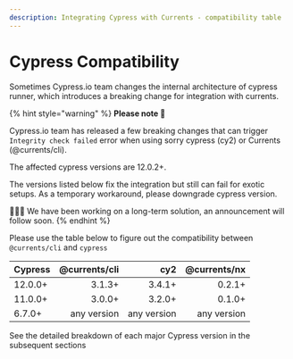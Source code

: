 ```yaml
---
description: Integrating Cypress with Currents - compatibility table
---
```


# Cypress Compatibility

Sometimes Cypress.io team changes the internal architecture of cypress runner, which introduces a breaking change for integration with currents.&#x20;

{% hint style="warning" %}
**Please note 🚧**

Cypress.io team has released a few breaking changes that can trigger `Integrity check failed` error when using sorry cypress (cy2) or Currents (@currents/cli).

The affected cypress versions are 12.0.2+.&#x20;

The versions listed below fix the integration but still can fail for exotic setups. As a temporary workaround, please downgrade cypress version.



👷🏽‍♀️ We have been working on a long-term solution, an announcement will follow soon.
{% endhint %}

Please use the table below to figure out the compatibility between `@currents/cli` and `cypress`

| Cypress | @currents/cli |         cy2 | @currents/nx |
| ------- | ------------: | ----------: | -----------: |
| 12.0.0+ |        3.1.3+ |      3.4.1+ |       0.2.1+ |
| 11.0.0+ |        3.0.0+ |      3.2.0+ |       0.1.0+ |
| 6.7.0+  |   any version | any version |  any version |

See the detailed breakdown of each major Cypress version in the subsequent sections

